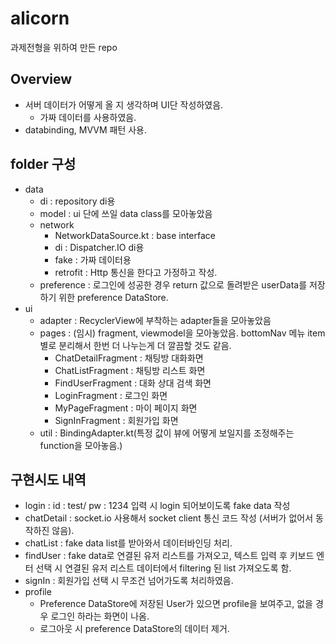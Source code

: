 # alicorn
과제전형을 위하여 만든 repo

## Overview
* 서버 데이터가 어떻게 올 지 생각하며 UI단 작성하였음.
  * 가짜 데이터를 사용하였음.
* databinding, MVVM 패턴 사용.

## folder 구성
* data
  * di : repository di용
  * model : ui 단에 쓰일 data class를 모아놓았음
  * network
    * NetworkDataSource.kt : base interface
    * di : Dispatcher.IO di용
    * fake : 가짜 데이터용
    * retrofit : Http 통신을 한다고 가정하고 작성.
  * preference : 로그인에 성공한 경우 return 값으로 돌려받은 userData를 저장하기 위한 preference DataStore.
* ui
  * adapter : RecyclerView에 부착하는 adapter들을 모아놓았음
  * pages : (임시) fragment, viewmodel을 모아놓았음. bottomNav 메뉴 item 별로 분리해서 한번 더 나누는게 더 깔끔할 것도 같음.
    * ChatDetailFragment : 채팅방 대화화면
    * ChatListFragment : 채팅방 리스트 화면
    * FindUserFragment : 대화 상대 검색 화면
    * LoginFragment : 로그인 화면
    * MyPageFragment : 마이 페이지 화면
    * SignInFragment : 회원가입 화면
  * util : BindingAdapter.kt(특정 값이 뷰에 어떻게 보일지를 조정해주는 function을 모아놓음.)

## 구현시도 내역
* login : id : test/ pw : 1234 입력 시 login 되어보이도록 fake data 작성
* chatDetail : socket.io 사용해서 socket client 통신 코드 작성 (서버가 없어서 동작하진 않음).
* chatList : fake data list를 받아와서 데이터바인딩 처리.
* findUser : fake data로 연결된 유저 리스트를 가져오고, 텍스트 입력 후 키보드 엔터 선택 시 연결된 유저 리스트 데이터에서 filtering 된 list 가져오도록 함.
* signIn : 회원가입 선택 시 무조건 넘어가도록 처리하였음.
* profile 
  * Preference DataStore에 저장된 User가 있으면 profile을 보여주고, 없을 경우 로그인 하라는 화면이 나옴.
  * 로그아웃 시 preference DataStore의 데이터 제거.

